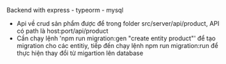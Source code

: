 Backend with express - typeorm - mysql
 - Api về crud sản phẩm được để trong folder src/server/api/product, API có path là host:port/api/product
 - Cần chạy lệnh 'npm run migration:gen "create entity product"' để tạo migration cho các entitiy, tiếp đến chạy lệnh npm run migration:run để thực hiện thay đổi từ migartion lên database
